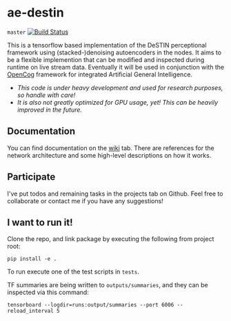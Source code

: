 # ae-destin

`master` [![Build Status](https://travis-ci.org/elggem/ae-destin.svg?branch=master)](https://travis-ci.org/elggem/ae-destin)

This is a tensorflow based implementation of the DeSTIN perceptional framework using (stacked-)denoising autoencoders in the nodes. It aims to be a flexible implemention that can be modified and inspected during runtime on live stream data. Eventually it will be used in conjunction with the [OpenCog](https://github.com/opencog/opencog) framework for integrated Artificial General Intelligence.

  - *This code is under heavy development and used for research purposes, so handle with care!*
  - *It is also not greatly optimized for GPU usage, yet! This can be heavily improved in the future.*

## Documentation

You can find documentation on the [wiki](https://github.com/elggem/ae-destin/wiki) tab. There are references for the network architecture and some high-level descriptions on how it works.

## Participate

I've put todos and remaining tasks in the projects tab on Github. Feel free to collaborate or contact me if you have any suggestions!

## I want to run it!

Clone the repo, and link package by executing the following from project root:

    pip install -e .

To run execute one of the test scripts in `tests`.

TF summaries are being written to `outputs/summaries`, and they can be inspected via this command:

    tensorboard --logdir=runs:output/summaries --port 6006 --reload_interval 5


